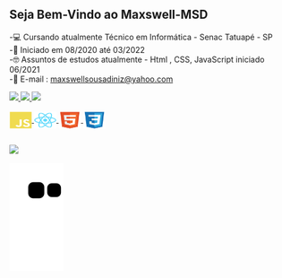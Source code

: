 ## Seja Bem-Vindo ao Maxswell-MSD

-💻 Cursando atualmente Técnico em Informática - Senac Tatuapé - SP <br>
-🙌 Iniciado em 08/2020 até 03/2022<br>
-🤓 Assuntos de estudos atualmente - Html , CSS, JavaScript iniciado 06/2021<br>
-📧 E-mail : maxswellsousadiniz@yahoo.com

 <div>
  <a href="https://github.com/Maxswell-MSD">
  <img height="180em" src="https://github-readme-stats.vercel.app/api?username=Maxswell-MSD&show_icons=true&theme=dark&include_all_commits=true&count_private=true"/>
  <img height="180em" src="https://github-readme-stats.vercel.app/api/top-langs/?username=Maxswell-MSD&layout=compact&langs_count=7&theme=dark"/>
   <img allingn="center" src=https://tenor.com/view/vegeta-stare-staring-idc-idgaf-gif-13506743">
                                                                                               
</div>

                                                                                                
                                                                                                
                                                                                               
<div style="display: inline_block"><br>
  <img align="center" alt="Rafa-Js" height="30" width="40" src="https://raw.githubusercontent.com/devicons/devicon/master/icons/javascript/javascript-plain.svg">
  <img align="center" alt="Rafa-React" height="30" width="40" src="https://raw.githubusercontent.com/devicons/devicon/master/icons/react/react-original.svg">
  <img align="center" alt="Rafa-HTML" height="30" width="40" src="https://raw.githubusercontent.com/devicons/devicon/master/icons/html5/html5-original.svg">
  <img align="center" alt="Rafa-CSS" height="30" width="40" src="https://raw.githubusercontent.com/devicons/devicon/master/icons/css3/css3-original.svg">
 

</div>
  
  ##
 
<div> 
 <a href="https://www.linkedin.com/in/maxswell-diniz/" target="_blank"><img src="https://img.shields.io/badge/-LinkedIn-%230077B5?style=for-the-badge&logo=linkedin&logoColor=white" target="_blank"></a> 

 
   ![Snake animation](https://github.com/rafaballerini/rafaballerini/blob/output/github-contribution-grid-snake.svg)
 
</div>
